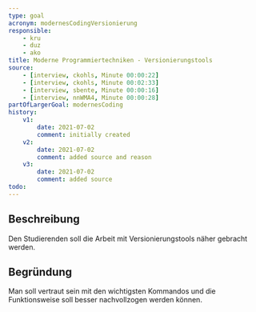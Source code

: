 ```yaml
---
type: goal
acronym: modernesCodingVersionierung
responsible: 
    - kru
    - duz
    - ako
title: Moderne Programmiertechniken - Versionierungstools
source:
    - [interview, ckohls, Minute 00:00:22]
    - [interview, ckohls, Minute 00:02:33]
    - [interview, sbente, Minute 00:00:16]
    - [interview, nnWMA4, Minute 00:00:28]
partOfLargerGoal: modernesCoding
history:
    v1:
        date: 2021-07-02
        comment: initially created
    v2:
        date: 2021-07-02
        comment: added source and reason
    v3:
        date: 2021-07-02
        comment: added source
todo: 
---
```


## Beschreibung

Den Studierenden soll die Arbeit mit Versionierungstools näher gebracht werden.

## Begründung

Man soll vertraut sein mit den wichtigsten Kommandos und die Funktionsweise soll besser nachvollzogen werden können.
